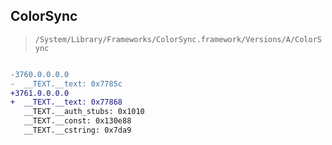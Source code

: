 ## ColorSync

> `/System/Library/Frameworks/ColorSync.framework/Versions/A/ColorSync`

```diff

-3760.0.0.0.0
-  __TEXT.__text: 0x7785c
+3761.0.0.0.0
+  __TEXT.__text: 0x77868
   __TEXT.__auth_stubs: 0x1010
   __TEXT.__const: 0x130e88
   __TEXT.__cstring: 0x7da9

```
